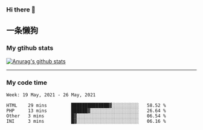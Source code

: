 ### Hi there 👋

## 一条懒狗
<!--
**kiss-me-quickly/kiss-me-quickly** is a ✨ _special_ ✨ repository because its `README.md` (this file) appears on your GitHub profile.

Here are some ideas to get you started:

- 🔭 I’m currently working on ...
- 🌱 I’m currently learning ...
- 👯 I’m looking to collaborate on ...
- 🤔 I’m looking for help with ...
- 💬 Ask me about ...
- 📫 How to reach me: ...
- 😄 Pronouns: ...
- ⚡ Fun fact: ...
-->


### My gtihub stats

[![Anurag's github stats](https://github-readme-stats.vercel.app/api?username=kiss-me-quickly)](https://github.com/anuraghazra/github-readme-stats)

***

### My code time

<!--START_SECTION:waka-->
```text
Week: 19 May, 2021 - 26 May, 2021

HTML    29 mins         ██████████████▓░░░░░░░░░░   58.52 % 
PHP     13 mins         ██████▓░░░░░░░░░░░░░░░░░░   26.64 % 
Other   3 mins          █▓░░░░░░░░░░░░░░░░░░░░░░░   06.54 % 
INI     3 mins          █▓░░░░░░░░░░░░░░░░░░░░░░░   06.16 % 
```
<!--END_SECTION:waka-->

